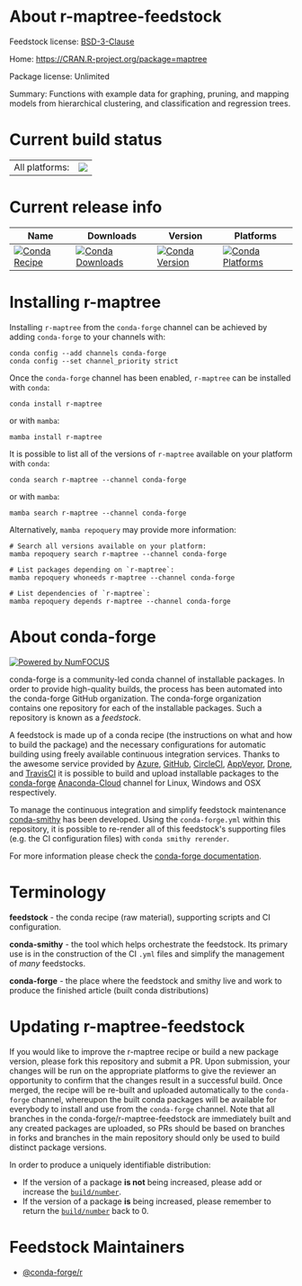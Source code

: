 About r-maptree-feedstock
=========================

Feedstock license: [BSD-3-Clause](https://github.com/conda-forge/r-maptree-feedstock/blob/main/LICENSE.txt)

Home: https://CRAN.R-project.org/package=maptree

Package license: Unlimited

Summary: Functions with example data for graphing, pruning, and mapping models from hierarchical clustering, and classification and regression trees.

Current build status
====================


<table><tr><td>All platforms:</td>
    <td>
      <a href="https://dev.azure.com/conda-forge/feedstock-builds/_build/latest?definitionId=2365&branchName=main">
        <img src="https://dev.azure.com/conda-forge/feedstock-builds/_apis/build/status/r-maptree-feedstock?branchName=main">
      </a>
    </td>
  </tr>
</table>

Current release info
====================

| Name | Downloads | Version | Platforms |
| --- | --- | --- | --- |
| [![Conda Recipe](https://img.shields.io/badge/recipe-r--maptree-green.svg)](https://anaconda.org/conda-forge/r-maptree) | [![Conda Downloads](https://img.shields.io/conda/dn/conda-forge/r-maptree.svg)](https://anaconda.org/conda-forge/r-maptree) | [![Conda Version](https://img.shields.io/conda/vn/conda-forge/r-maptree.svg)](https://anaconda.org/conda-forge/r-maptree) | [![Conda Platforms](https://img.shields.io/conda/pn/conda-forge/r-maptree.svg)](https://anaconda.org/conda-forge/r-maptree) |

Installing r-maptree
====================

Installing `r-maptree` from the `conda-forge` channel can be achieved by adding `conda-forge` to your channels with:

```
conda config --add channels conda-forge
conda config --set channel_priority strict
```

Once the `conda-forge` channel has been enabled, `r-maptree` can be installed with `conda`:

```
conda install r-maptree
```

or with `mamba`:

```
mamba install r-maptree
```

It is possible to list all of the versions of `r-maptree` available on your platform with `conda`:

```
conda search r-maptree --channel conda-forge
```

or with `mamba`:

```
mamba search r-maptree --channel conda-forge
```

Alternatively, `mamba repoquery` may provide more information:

```
# Search all versions available on your platform:
mamba repoquery search r-maptree --channel conda-forge

# List packages depending on `r-maptree`:
mamba repoquery whoneeds r-maptree --channel conda-forge

# List dependencies of `r-maptree`:
mamba repoquery depends r-maptree --channel conda-forge
```


About conda-forge
=================

[![Powered by
NumFOCUS](https://img.shields.io/badge/powered%20by-NumFOCUS-orange.svg?style=flat&colorA=E1523D&colorB=007D8A)](https://numfocus.org)

conda-forge is a community-led conda channel of installable packages.
In order to provide high-quality builds, the process has been automated into the
conda-forge GitHub organization. The conda-forge organization contains one repository
for each of the installable packages. Such a repository is known as a *feedstock*.

A feedstock is made up of a conda recipe (the instructions on what and how to build
the package) and the necessary configurations for automatic building using freely
available continuous integration services. Thanks to the awesome service provided by
[Azure](https://azure.microsoft.com/en-us/services/devops/), [GitHub](https://github.com/),
[CircleCI](https://circleci.com/), [AppVeyor](https://www.appveyor.com/),
[Drone](https://cloud.drone.io/welcome), and [TravisCI](https://travis-ci.com/)
it is possible to build and upload installable packages to the
[conda-forge](https://anaconda.org/conda-forge) [Anaconda-Cloud](https://anaconda.org/)
channel for Linux, Windows and OSX respectively.

To manage the continuous integration and simplify feedstock maintenance
[conda-smithy](https://github.com/conda-forge/conda-smithy) has been developed.
Using the ``conda-forge.yml`` within this repository, it is possible to re-render all of
this feedstock's supporting files (e.g. the CI configuration files) with ``conda smithy rerender``.

For more information please check the [conda-forge documentation](https://conda-forge.org/docs/).

Terminology
===========

**feedstock** - the conda recipe (raw material), supporting scripts and CI configuration.

**conda-smithy** - the tool which helps orchestrate the feedstock.
                   Its primary use is in the construction of the CI ``.yml`` files
                   and simplify the management of *many* feedstocks.

**conda-forge** - the place where the feedstock and smithy live and work to
                  produce the finished article (built conda distributions)


Updating r-maptree-feedstock
============================

If you would like to improve the r-maptree recipe or build a new
package version, please fork this repository and submit a PR. Upon submission,
your changes will be run on the appropriate platforms to give the reviewer an
opportunity to confirm that the changes result in a successful build. Once
merged, the recipe will be re-built and uploaded automatically to the
`conda-forge` channel, whereupon the built conda packages will be available for
everybody to install and use from the `conda-forge` channel.
Note that all branches in the conda-forge/r-maptree-feedstock are
immediately built and any created packages are uploaded, so PRs should be based
on branches in forks and branches in the main repository should only be used to
build distinct package versions.

In order to produce a uniquely identifiable distribution:
 * If the version of a package **is not** being increased, please add or increase
   the [``build/number``](https://docs.conda.io/projects/conda-build/en/latest/resources/define-metadata.html#build-number-and-string).
 * If the version of a package **is** being increased, please remember to return
   the [``build/number``](https://docs.conda.io/projects/conda-build/en/latest/resources/define-metadata.html#build-number-and-string)
   back to 0.

Feedstock Maintainers
=====================

* [@conda-forge/r](https://github.com/conda-forge/r/)

